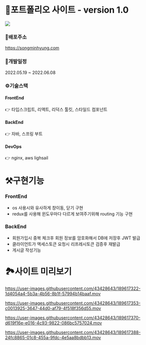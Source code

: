 # 📌포트폴리오 사이트 - version 1.0
![](https://user-images.githubusercontent.com/43428643/184470646-7f87ad7a-c91f-4387-a872-9eba318fa15e.gif)



### 📍배포주소 
https://songminhyung.com  


### 📆개발일정 
2022.05.19 ~ 2022.06.08


### ⚙️기술스택 
#### FrontEnd 
👉 타입스크립트, 리액트, 리덕스 툴킷, 스타일드 컴포넌트 
#### BackEnd 
👉 자바, 스프링 부트  
#### DevOps 
👉 nginx, aws lighsail  

# ⚒️구현기능
### FrontEnd
- os 사용시와 유사하게 창이동, 닫기 구현
- redux를 사용해 윈도우마다 다르게 보여주기위해 routing 기능 구현

### BackEnd
- 회원가입시 중복 체크후 회원 정보를 암호화해서 DB에 저장후 JWT 발급
- 클라이언트가 액세스토큰 요청시 리프레시토큰 검증후 재발급
- 게시글 작성기능

# 🏞️사이트 미리보기
https://user-images.githubusercontent.com/43428643/189617322-1d4054a4-5b3a-4b56-8b1f-57994b14baaf.mov

https://user-images.githubusercontent.com/43428643/189617353-c0013925-3647-44d0-af79-4f518f356d55.mov

https://user-images.githubusercontent.com/43428643/189617370-d619f16e-e016-4c93-9822-086bc5757024.mov

https://user-images.githubusercontent.com/43428643/189617388-24fc8865-01c8-455a-9fdc-4e5aa8bdbb13.mov

